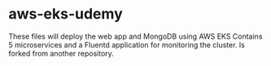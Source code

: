 # aws-eks-udemy

These files will deploy the web app and MongoDB using AWS EKS
Contains 5 microservices and a Fluentd application for monitoring the cluster.
Is forked from another repository.
